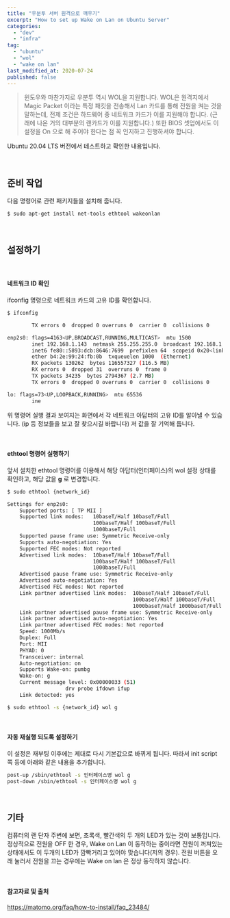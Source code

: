 ```yaml
---
title: "우분투 서버 원격으로 깨우기"
excerpt: "How to set up Wake on Lan on Ubuntu Server"
categories:
  - "dev"
  - "infra"
tag:
  - "ubuntu"
  - "wol"
  - "wake on lan"
last_modified_at: 2020-07-24
published: false
---
```


> 윈도우와 마찬가지로 우분투 역시 WOL을 지원합니다. WOL은 원격지에서 Magic Packet 이라는 특정 패킷을 전송해서 Lan 카드를 통해 전원을 켜는 것을 말하는데, 전제 조건은 하드웨어 중 네트워크 카드가 이를 지원해야 합니다. (근래에 나온 거의 대부분의 랜카드가 이를 지원합니다.) 또한 BIOS 셋업에서도 이 설정을 On 으로 해 주어야 한다는 점 꼭 인지하고 진행하셔야 합니다.

Ubuntu 20.04 LTS 버전에서 테스트하고 확인한 내용입니다.

<br/>

## 준비 작업

다음 명령어로 관련 패키지들을 설치해 줍니다. 

```sh
$ sudo apt-get install net-tools ethtool wakeonlan
```

<br/>

## 설정하기

<br/>

#### 네트워크 ID 확인

ifconfig 명령으로 네트워크 카드의 고유 ID를 확인합니다.

```sh
$ ifconfig
```

```sh
        TX errors 0  dropped 0 overruns 0  carrier 0  collisions 0

enp2s0: flags=4163<UP,BROADCAST,RUNNING,MULTICAST>  mtu 1500
        inet 192.168.1.143  netmask 255.255.255.0  broadcast 192.168.1.255
        inet6 fe80::5893:dcb:8646:7699  prefixlen 64  scopeid 0x20<link>
        ether b4:2e:99:24:fb:0b  txqueuelen 1000  (Ethernet)
        RX packets 130262  bytes 116557327 (116.5 MB)
        RX errors 0  dropped 31  overruns 0  frame 0
        TX packets 34235  bytes 2794367 (2.7 MB)
        TX errors 0  dropped 0 overruns 0  carrier 0  collisions 0

lo: flags=73<UP,LOOPBACK,RUNNING>  mtu 65536
        ine
```

위 명령어 실행 결과 보여지는 화면에서 각 네트워크 아답터의 고유 ID를 알아낼 수 있습니다. (ip 등 정보들을 보고 잘 찾으시길 바랍니다) 저 값을 잘 기억해 둡니다.

<br/>

#### ethtool 명령어 실행하기

앞서 설치한 ethtool 명령어를 이용해서 해당 아답터(인터페이스)의 wol 설정 상태를 확인하고, 해당 값을 **g** 로 변경합니다.

```sh
$ sudo ethtool {network_id}
```

```sh
Settings for enp2s0:
	Supported ports: [ TP MII ]
	Supported link modes:   10baseT/Half 10baseT/Full
	                        100baseT/Half 100baseT/Full
	                        1000baseT/Full
	Supported pause frame use: Symmetric Receive-only
	Supports auto-negotiation: Yes
	Supported FEC modes: Not reported
	Advertised link modes:  10baseT/Half 10baseT/Full
	                        100baseT/Half 100baseT/Full
	                        1000baseT/Full
	Advertised pause frame use: Symmetric Receive-only
	Advertised auto-negotiation: Yes
	Advertised FEC modes: Not reported
	Link partner advertised link modes:  10baseT/Half 10baseT/Full
	                                     100baseT/Half 100baseT/Full
	                                     1000baseT/Half 1000baseT/Full
	Link partner advertised pause frame use: Symmetric Receive-only
	Link partner advertised auto-negotiation: Yes
	Link partner advertised FEC modes: Not reported
	Speed: 1000Mb/s
	Duplex: Full
	Port: MII
	PHYAD: 0
	Transceiver: internal
	Auto-negotiation: on
	Supports Wake-on: pumbg
	Wake-on: g
	Current message level: 0x00000033 (51)
			       drv probe ifdown ifup
	Link detected: yes
```

```sh
$ sudo ethtool -s {network_id} wol g
```

<br/>

#### 자동 재실행 되도록 설정하기

이 설정은 재부팅 이후에는 제대로 다시 기본값으로 바뀌게 됩니다. 따라서 init script 쪽 등에 아래와 같은 내용을 추가합니다.

```sh
post-up /sbin/ethtool -s 인터페이스명 wol g
post-down /sbin/ethtool -s 인터페이스명 wol g
```

<br/>

## 기타

컴퓨터의 랜 단자 주변에 보면, 초록색, 빨간색의 두 개의 LED가 있는 것이 보통입니다. 정상적으로 전원을 OFF 한 경우, Wake on Lan 이 동작하는 중이라면 전원이 꺼져있는 상태에서도 이 두개의 LED가 깜빡거리고 있어야 맞습니다(저의 경우). 전원 버튼을 오래 눌러서 전원을 끄는 경우에는 Wake on lan 은 정상 동작하지 않습니다. 

<br/>

#### 참고자료 및 출처

https://matomo.org/faq/how-to-install/faq_23484/